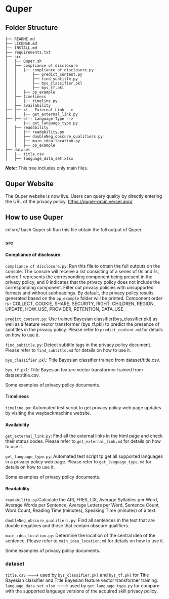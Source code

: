 # Quper
## Folder Structure

```
├── README.md
├── LICENSE.md
├── INSTALL.md
├── requirements.txt
├── src
│   ├── Quper.sh
│   ├── compliance of disclosure
│   │	├── compliance_of_disclosure.py
│   │       ├── predict_content.py  
│   │       ├── find_subtitle.py
│   │       ├── bys_classifier.pkl
│   │       ├── bys_tf.pkl
│   │	├── pp_example
│   ├── timeliness
│   │	├── timeline.py
│   ├── availability
├── ├── <!-- External Link -->
│   │   ├── get_external_link.py
├── ├── <!-- Language Type -->
│       ├── get_language_type.py
│   ├── readability
│   │	├── readability.py
│   │	├── doubleNeg_obscure_qualifiers.py
│   │	├── main_idea-location.py
│   │	├── pp_example
├── dataset
│   ├── title.csv
│   ├── language_data_set.xlsx

```
***Note:*** This tree includes only main files. 
## Quper Website 
The Quper website is now live. Users can query quality by directly entering the URL of the privacy policy.
https://quper-orcin.vercel.app/
## How to use Quper
cd src/
bash Quper.sh
Run this file obtain the full output of Quper.
### src
#### Compliance of disclosure

```compliance of disclosure.py```: Run this file to obtain the full outputs on the console. The console will receive a list consisting of a series of 0s and 1s, where 1 represents the corresponding component being present in the privacy policy, and 0 indicates that the privacy policy does not include the corresponding component. Filter out privacy policies with unsupported formats and without subheadings. By default, the privacy policy results generated based on the ```pp_example``` folder will be printed. 
Component order is : COLLECT, COOKIE, SHARE, SECURITY, RIGHT, CHILDREN, REGION, UPDATE, HOW_USE, PROVIDER, RETENTION, DATA_USE.

```predict_content.py```: Use trained Bayesian classifier(bys_classifier.pkl) as well as a feature vector transformer (bys_tf.pkl) to predict the presence of subtitles in the privacy policy. Please refer to ```predict_content.md``` for details on how to use it.

```find_subtitle.py```: Detect subtitle tags in the privacy policy document. Please refer to ```find_subtitle.md``` for details on how to use it.

```bys_classifier.pkl```: Title Bayesian classifier trained from dataset/title.csv.

```bys_tf.pkl```: Title Bayesian feature vector transformer trained from dataset/title.csv.


<!-- pp_example -->
Some examples of privacy policy documents.  


#### Timeliness

```timeline.py```: Automated test script to get privacy policy web page updates by visiting the waybackmachine website.

#### Availability

```get_external_link.py```: Find all the external links in the html page and check their status codes. Please refer to ```get_external_link.md``` for details on how to use it.

```get_language_type.py```: Automated test script tp get all supported languages in a privacy policy web page. Please refer to ```get_language_type.md``` for details on how to use it.

<!-- pp_example -->
Some examples of privacy policy documents.


#### Readability 
```readability.py```:Calculate the ARI, FRES, LIX, Average Syllables per Word, Average Words per Sentence, Average Letters per Word, Sentence Count, Word Count, Reading Time (minutes), Speaking Time (minutes) of a text.

```doubleNeg_obscure_qualifiers.py```: Find all sentences in the text that are double negatives and those that contain obscure qualifiers.

```main_idea_location.py```: Determine the location of the central idea of the sentence. Please refer to ```main_idea_location.md``` for details on how to use it.

<!-- pp_example -->
Some examples of privacy policy documents.

### dataset
```title.csv``` ---> used by ```bys_classifier.pkl``` and ```bys_tf.pkl``` for Title Bayesian classifier and Title Bayesian feature vector transformer training.
```language_data_set.xlsx``` ---> used by ```get_language_type.py``` for compare with the supported language versions of the acquired skill privacy policy.
